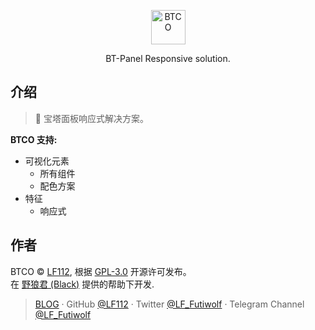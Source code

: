 <p align="center">
  <a href="https://btco.lf.tn">
    <img alt="BTCO" src="./BTCO.svg" style="width: 55px; height: 55px;">
  </a>
</p>

<p align="center">
BT-Panel Responsive solution.
</p>

## 介绍
> 🎉 宝塔面板响应式解决方案。

**BTCO 支持:**

- 可视化元素
	- 所有组件
	- 配色方案
- 特征
	- 响应式
  
## 作者

BTCO © [LF112](https://www.lf112.net), 根据 [GPL-3.0](./LICENSE) 开源许可发布。<br>
在 [野狼君 (Black)](http://wpa.qq.com/msgrd?v=3&uin=1377358303&site=qq&menu=yes) 提供的帮助下开发.
> [BLOG](https://blog.lf112.net) · GitHub [@LF112](https://github.com/LF112) · Twitter [@LF_Futiwolf](https://twitter.com/LF_Futiwolf) · Telegram Channel [@LF_Futiwolf](https://t.me/LF_Futiwolf)